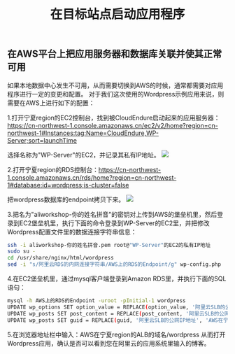 ﻿---
title: "在目标站点启动应用程序"
chapter: false
weight: 85
---

## 在AWS平台上把应用服务器和数据库关联并使其正常可用

如果本地数据中心发生不可用，从而需要切换到AWS的时候，通常都需要对应用程序进行一定的变更和配置。
对于我们这次使用的Wordpress示例应用来说，则需要在AWS上进行如下的配置：

1.打开宁夏region的EC2控制台，找到被CloudEndure启动起来的应用服务器：https://cn-northwest-1.console.amazonaws.cn/ec2/v2/home?region=cn-northwest-1#Instances:tag:Name=CloudEndure,WP-Server;sort=launchTime

选择名称为"WP-Server"的EC2，并记录其私有IP地址。
![](/images/Failover/wpEC2PrivIP.png)

2.打开宁夏region的RDS控制台：https://cn-northwest-1.console.amazonaws.cn/rds/home?region=cn-northwest-1#database:id=wordpress;is-cluster=false

把wordpress数据库的endpoint拷贝下来。
![](/images/Failover/getRDSEndpoint.png)

3.把名为"aliworkshop-你的姓名拼音"的密钥对上传到AWS的堡垒机里，然后登录到EC2堡垒机里，执行下面的命令登录到WP-Server的EC2里，并把修改Wordpress配置文件里的数据连接字符串信息：
```bash
ssh -i aliworkshop-你的姓名拼音.pem root@"WP-Server"的EC2的私有IP地址
sudo su - 
cd /usr/share/nginx/html/wordpress
sed -i "s/阿里云RDS的内网连接字符串/AWS上的RDS的Endpoint/g" wp-config.php
```

4.在EC2堡垒机里，通过mysql客户端登录到Amazon RDS里，并执行下面的SQL语句：
```bash
mysql -h AWS上的RDS的Endpoint -uroot -pInitial-1 wordpress
UPDATE wp_options SET option_value = REPLACE(option_value, '阿里云SLB的公网IP地址', 'AWS在宁夏region的ALB的域名') WHERE option_name = 'home' OR option_name = 'siteurl';
UPDATE wp_posts SET post_content = REPLACE(post_content, '阿里云SLB的公网IP地址', 'AWS在宁夏region的ALB的域名');
UPDATE wp_posts SET guid = REPLACE(guid, '阿里云SLB的公网IP地址', 'AWS在宁夏region的ALB的域名');
```

5.在浏览器地址栏中输入：AWS在宁夏region的ALB的域名/wordpress
从而打开Wordpress应用，确认是否可以看到您在阿里云的应用系统里输入的博客。
